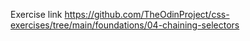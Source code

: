 Exercise link https://github.com/TheOdinProject/css-exercises/tree/main/foundations/04-chaining-selectors